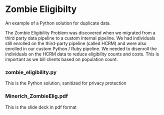 # Zombie Eligibilty 
An example of a Python solution for duplicate data.

The Zombie Eligibility Problem was discovered when we migrated from a third party data pipeline to a custom internal pipeline. We had individuals still enrolled on the third-party pipeline (called HCRM) and were also enrolled in our custom Python / Ruby pipeline. We needed to disenroll the individuals on the HCRM data to reduce eligibility counts and costs. This is important as we bill clients based on population count. 

### zombie_eligibility.py
This is the Python solution, sanitized for privacy protection

### Minerich_ZombieElig.pdf
This is the slide deck in pdf format


